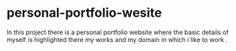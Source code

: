 # personal-portfolio-wesite
In this project there is  a personal portfolio website where the basic details of myself is highlighted there my works and my domain in which i like to work .
